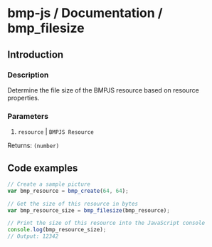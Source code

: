 # bmp-js / Documentation / bmp_filesize

## Introduction

### Description

Determine the file size of the BMPJS resource based on resource properties.

### Parameters

1. `resource` | `BMPJS Resource`

Returns: `(number)`

## Code examples

```js
// Create a sample picture
var bmp_resource = bmp_create(64, 64);

// Get the size of this resource in bytes
var bmp_resource_size = bmp_filesize(bmp_resource);

// Print the size of this resource into the JavaScript console
console.log(bmp_resource_size);
// Output: 12342
```
